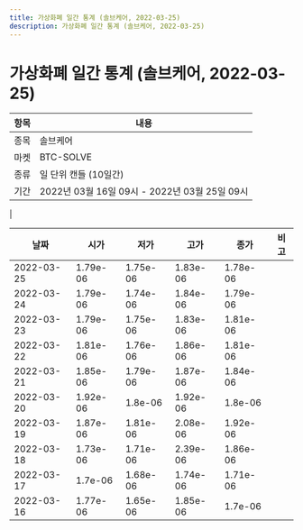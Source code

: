 ```yaml
---
title: 가상화폐 일간 통계 (솔브케어, 2022-03-25)
description: 가상화폐 일간 통계 (솔브케어, 2022-03-25)
---
```


가상화폐 일간 통계 (솔브케어, 2022-03-25)
===

|항목|내용|
|--|--|
|종목|솔브케어|
|마켓|BTC-SOLVE|
|종류|일 단위 캔들 (10일간)|
|기간|2022년 03월 16일 09시 - 2022년 03월 25일 09시
|

|날짜|시가|저가|고가|종가|비고|
|--|--|--|--|--|--|
|2022-03-25|1.79e-06|1.75e-06|1.83e-06|1.78e-06|    |
|2022-03-24|1.79e-06|1.74e-06|1.84e-06|1.79e-06|    |
|2022-03-23|1.79e-06|1.75e-06|1.83e-06|1.81e-06|    |
|2022-03-22|1.81e-06|1.76e-06|1.86e-06|1.81e-06|    |
|2022-03-21|1.85e-06|1.79e-06|1.87e-06|1.84e-06|    |
|2022-03-20|1.92e-06|1.8e-06|1.92e-06|1.8e-06|    |
|2022-03-19|1.87e-06|1.81e-06|2.08e-06|1.92e-06|    |
|2022-03-18|1.73e-06|1.71e-06|2.39e-06|1.86e-06|    |
|2022-03-17|1.7e-06|1.68e-06|1.74e-06|1.71e-06|    |
|2022-03-16|1.77e-06|1.65e-06|1.85e-06|1.7e-06|    |

